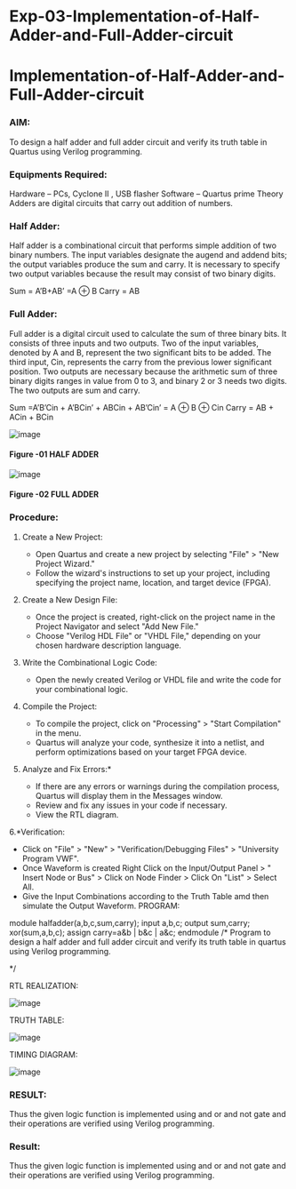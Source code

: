 # Exp-03-Implementation-of-Half-Adder-and-Full-Adder-circuit

# Implementation-of-Half-Adder-and-Full-Adder-circuit
### AIM:
To design a half adder and full adder circuit and verify its truth table in Quartus using Verilog programming.

### Equipments Required:
Hardware – PCs, Cyclone II , USB flasher
Software – Quartus prime
Theory
Adders are digital circuits that carry out addition of numbers.

### Half Adder:
Half adder is a combinational circuit that performs simple addition of two binary numbers. The input variables designate the augend and addend bits; the output variables produce the sum and carry. It is necessary to specify two output variables because the result may consist of two binary digits.

Sum = A’B+AB’ =A ⊕ B Carry = AB

### Full Adder:
Full adder is a digital circuit used to calculate the sum of three binary bits. It consists of three inputs and two outputs. Two of the input variables, denoted by A and B, represent the two significant bits to be added. The third input, Cin, represents the carry from the previous lower significant position. Two outputs are necessary because the arithmetic sum of three binary digits ranges in value from 0 to 3, and binary 2 or 3 needs two digits. The two outputs are sum and carry.

Sum =A’B’Cin + A’BCin’ + ABCin + AB’Cin’ = A ⊕ B ⊕ Cin Carry = AB + ACin + BCin

 ![image](https://user-images.githubusercontent.com/36288975/163552156-a13e5a56-c638-4110-97d9-8896907c8d25.png)

#### Figure -01 HALF ADDER 


![image](https://user-images.githubusercontent.com/36288975/163552057-b3547877-6d07-45b4-b7e0-bcfebfad9e1d.png)

#### Figure -02 FULL ADDER 

### Procedure:

1. Create a New Project:
   - Open Quartus and create a new project by selecting "File" > "New Project Wizard."
   - Follow the wizard's instructions to set up your project, including specifying the project name, location, and target device (FPGA).

2. Create a New Design File:
   - Once the project is created, right-click on the project name in the Project Navigator and select "Add New File."
   - Choose "Verilog HDL File" or "VHDL File," depending on your chosen hardware description language.

3. Write the Combinational Logic Code:
   - Open the newly created Verilog or VHDL file and write the code for your combinational logic.
     
4. Compile the Project:
   - To compile the project, click on "Processing" > "Start Compilation" in the menu.
   - Quartus will analyze your code, synthesize it into a netlist, and perform optimizations based on your target FPGA device.

5. Analyze and Fix Errors:*
   - If there are any errors or warnings during the compilation process, Quartus will display them in the Messages window.
   - Review and fix any issues in your code if necessary.
   - View the RTL diagram.

6.*Verification:
   - Click on "File" > "New" > "Verification/Debugging Files" > "University Program VWF".
   - Once Waveform is created Right Click on the Input/Output Panel > " Insert Node or Bus" > Click on Node Finder > Click On "List" > Select All.
   - Give the Input Combinations according to the Truth Table amd then simulate the Output Waveform.
PROGRAM:


module halfadder(a,b,c,sum,carry);
input a,b,c;
output sum,carry;
xor(sum,a,b,c);
assign carry=a&b | b&c | a&c;
endmodule
/*
Program to design a half adder and full adder circuit and verify its truth table in quartus using Verilog programming.
 
*/

RTL REALIZATION:


![image](https://github.com/sriharan23000516/Exp-02-Implementation-of-Half-Adder-and-Full-Adder-circuit/assets/139841769/9f0b7d4a-6bf0-459b-a989-b2e98950df03)



TRUTH TABLE:




![image](https://github.com/sriharan23000516/Exp-02-Implementation-of-Half-Adder-and-Full-Adder-circuit/assets/139841769/ac9ec470-f29d-4740-8699-ea294e10eb63)




TIMING DIAGRAM:


![image](https://github.com/sriharan23000516/Exp-02-Implementation-of-Half-Adder-and-Full-Adder-circuit/assets/139841769/424a19b9-b011-4e74-8670-b6f38cce3639)





### RESULT:
Thus the given logic function is implemented using and or and not gate and their operations are verified using Verilog programming.

 

### Result:


Thus the given logic function is implemented using and or and not gate and their operations are verified using Verilog programming.

